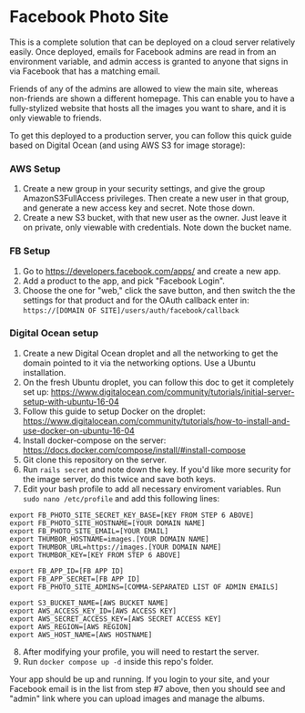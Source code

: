 # Facebook Photo Site

This is a complete solution that can be deployed on a cloud server relatively easily. Once deployed, emails for Facebook admins are read in from an environment variable, and admin access is granted to anyone that signs in via Facebook that has a matching email.

Friends of any of the admins are allowed to view the main site, whereas non-friends are shown a different homepage. This can enable you to have a fully-stylized website that hosts all the images you want to share, and it is only viewable to friends.

To get this deployed to a production server, you can follow this quick guide based on Digital Ocean (and using AWS S3 for image storage):

### AWS Setup

1. Create a new group in your security settings, and give the group AmazonS3FullAccess privileges. Then create a new user in that group, and generate a new access key and secret. Note those down.
2. Create a new S3 bucket, with that new user as the owner. Just leave it on private, only viewable with credentials. Note down the bucket name.

### FB Setup

1. Go to https://developers.facebook.com/apps/ and create a new app.
2. Add a product to the app, and pick "Facebook Login".
3. Choose the one for "web," click the save button, and then switch the the settings for that product and for the OAuth callback enter in: `https://[DOMAIN OF SITE]/users/auth/facebook/callback`

### Digital Ocean setup

1. Create a new Digital Ocean droplet and all the networking to get the domain pointed to it via the networking options. Use a Ubuntu installation.
2. On the fresh Ubuntu droplet, you can follow this doc to get it completely set up: https://www.digitalocean.com/community/tutorials/initial-server-setup-with-ubuntu-16-04
3. Follow this guide to setup Docker on the droplet: https://www.digitalocean.com/community/tutorials/how-to-install-and-use-docker-on-ubuntu-16-04
4. Install docker-compose on the server: https://docs.docker.com/compose/install/#install-compose
5. Git clone this repository on the server.
6. Run `rails secret` and note down the key. If you'd like more security for the image server, do this twice and save both keys.
7. Edit your bash profile to add all necessary enviroment variables. Run `sudo nano /etc/profile` and add this following lines:
```
export FB_PHOTO_SITE_SECRET_KEY_BASE=[KEY FROM STEP 6 ABOVE]
export FB_PHOTO_SITE_HOSTNAME=[YOUR DOMAIN NAME]
export FB_PHOTO_SITE_EMAIL=[YOUR EMAIL]
export THUMBOR_HOSTNAME=images.[YOUR DOMAIN NAME]
export THUMBOR_URL=https://images.[YOUR DOMAIN NAME]
export THUMBOR_KEY=[KEY FROM STEP 6 ABOVE]

export FB_APP_ID=[FB APP ID]
export FB_APP_SECRET=[FB APP ID]
export FB_PHOTO_SITE_ADMINS=[COMMA-SEPARATED LIST OF ADMIN EMAILS]

export S3_BUCKET_NAME=[AWS BUCKET NAME]
export AWS_ACCESS_KEY_ID=[AWS ACCESS KEY]
export AWS_SECRET_ACCESS_KEY=[AWS SECRET ACCESS KEY]
export AWS_REGION=[AWS REGION]
export AWS_HOST_NAME=[AWS HOSTNAME]
```
8. After modifying your profile, you will need to restart the server.
7. Run `docker compose up -d` inside this repo's folder.

Your app should be up and running. If you login to your site, and your Facebook email is in the list from step #7 above, then you should see and "admin" link where you can upload images and manage the albums.
